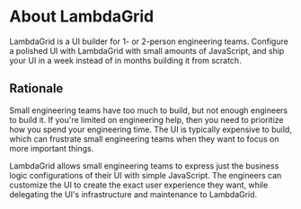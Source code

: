 # About LambdaGrid

LambdaGrid is a UI builder for 1- or 2-person engineering teams. Configure a polished UI with LambdaGrid with small amounts of JavaScript, and ship your UI in a week instead of in months building it from scratch.

## Rationale

Small engineering teams have too much to build, but not enough engineers to build it. If you're limited on engineering help, then you need to prioritize how you spend your engineering time. The UI is typically expensive to build, which can frustrate small engineering teams when they want to focus on more important things.

LambdaGrid allows small engineering teams to express just the business logic configurations of their UI with simple JavaScript. The engineers can customize the UI to create the exact user experience they want, while delegating the UI's infrastructure and maintenance to LambdaGrid.
